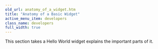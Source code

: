 ```yaml
---
old_url: anatomy_of_a_widget.htm
title: "Anatomy of a Basic Widget"
active_menu_item: developers
class_name: developers
full_width: true
---
```



This section takes a Hello World widget explains the important parts of it.

